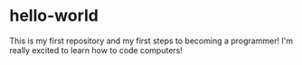 # hello-world
This is my first repository and my first steps to becoming a programmer!
I'm really excited to learn how to code computers!
